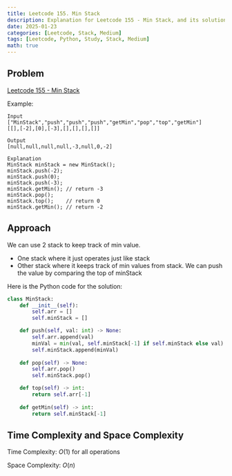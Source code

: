 ```yaml
---
title: Leetcode 155. Min Stack
description: Explanation for Leetcode 155 - Min Stack, and its solution in Python.
date: 2025-01-23
categories: [Leetcode, Stack, Medium]
tags: [Leetcode, Python, Study, Stack, Medium]
math: true
---
```


## Problem
[Leetcode 155 - Min Stack](https://leetcode.com/problems/min-stack/description/)

Example:
```
Input
["MinStack","push","push","push","getMin","pop","top","getMin"]
[[],[-2],[0],[-3],[],[],[],[]]

Output
[null,null,null,null,-3,null,0,-2]

Explanation
MinStack minStack = new MinStack();
minStack.push(-2);
minStack.push(0);
minStack.push(-3);
minStack.getMin(); // return -3
minStack.pop();
minStack.top();    // return 0
minStack.getMin(); // return -2
```

## Approach

We can use 2 stack to keep track of min value. 
- One stack where it just operates just like stack
- Other stack where it keeps track of min values from stack. We can push the value by comparing the top of minStack

Here is the Python code for the solution:
```python
class MinStack:
    def __init__(self):
        self.arr = []
        self.minStack = []

    def push(self, val: int) -> None:
        self.arr.append(val)
        minVal = min(val, self.minStack[-1] if self.minStack else val)
        self.minStack.append(minVal)
    
    def pop(self) -> None:
        self.arr.pop()
        self.minStack.pop()

    def top(self) -> int:
        return self.arr[-1]
    
    def getMin(self) -> int:
        return self.minStack[-1]
```
## Time Complexity and Space Complexity

Time Complexity: $O(1)$ for all operations

Space Complexity: $O(n)$